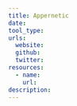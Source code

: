 ```yaml
---
title: Appernetic
date:
tool_type:
urls:
  website:
  github:
  twitter:
resources:
  - name:
    url:
description:
---
```

